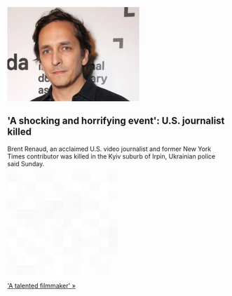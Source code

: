 
!['A shocking and horrifying event': U.S. journalist killed](./20220313175844.png)
## 'A shocking and horrifying event': U.S. journalist killed

Brent Renaud, an acclaimed U.S. video journalist and former New York Times contributor was killed in the Kyiv suburb of Irpin, Ukrainian police said Sunday.

![pic](../square_bg.png)

['A talented filmmaker' »](https://www.yahoo.com/news/ukraine-irpin-nyt-brent-renaud-135122970.html)
